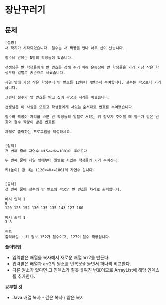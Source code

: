 # 장난꾸러기

## 문제
```
[설명]
새 학기가 시작되었습니다. 철수는 새 짝꿍을 만나 너무 신이 났습니다.

철수네 반에는 N명의 학생들이 있습니다.

선생님은 반 학생들에게 반 번호를 정해 주기 위해 운동장에 반 학생들을 키가 가장 작은 학생부터 일렬로 키순으로 세웠습니다.

제일 앞에 가장 작은 학생부터 반 번호를 1번부터 N번까지 부여합니다. 철수는 짝꿍보다 키가 큽니다.

그런데 철수가 앞 번호를 받고 싶어 짝꿍과 자리를 바꿨습니다.

선생님은 이 사실을 모르고 학생들에게 서있는 순서대로 번호를 부여했습니다.

철수와 짝꿍이 자리를 바꾼 반 학생들의 일렬로 서있는 키 정보가 주어질 때 철수가 받은 번호와 철수 짝꿍이 받은 번호를

차례로 출력하는 프로그램을 작성하세요.


[입력]
첫 번째 줄에 자연수 N(5<=N<=100)이 주어진다.

두 번째 줄에 제일 앞에부터 일렬로 서있는 학생들의 키가 주어진다.

키(높이) 값 H는 (120<=H<=180)의 자연수 입니다.


[출력]
첫 번째 줄에 철수의 반 번호와 짝꿍의 반 번호를 차례로 출력합니다.
```
```
예시 입력 1 
9
120 125 152 130 135 135 143 127 160

예시 출력 1
3 8

힌트
출력해설 : 키 정보 152가 철수이고, 127이 철수 짝꿍입니다.
```
**풀이방법**
- 입력받은 배열을 복사해서 새로운 배열 arr2를 만든다.
- 입력받은 배열과 arr2의 원소를 반복문을 돌면서 하나씩 비교한다.
- 다른 원소가 있다면 그 인덱스가 잘못 붙여진 번호이므로 ArrayList에 해당 인덱스를 추가한다. 

**공부할 것**
- Java 배열 복사 - 깊은 복사 / 얕은 복사